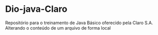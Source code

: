 # Dio-java-Claro
Repositório para o treinamento de Java Básico oferecido pela Claro S.A.
Alterando o conteúdo de um arquivo de forma local
